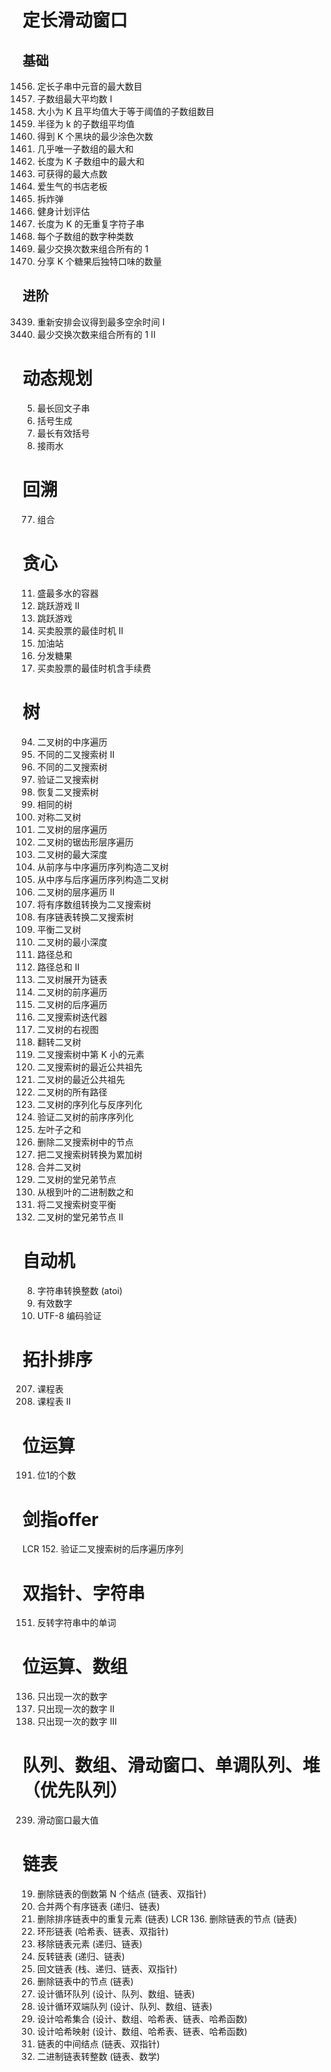 # 定长滑动窗口
## 基础
1456. 定长子串中元音的最大数目
643. 子数组最大平均数 I
1343. 大小为 K 且平均值大于等于阈值的子数组数目
2090. 半径为 k 的子数组平均值
2379. 得到 K 个黑块的最少涂色次数
2841. 几乎唯一子数组的最大和
2461. 长度为 K 子数组中的最大和
1423. 可获得的最大点数
1052. 爱生气的书店老板
1652. 拆炸弹
1176. 健身计划评估
1100. 长度为 K 的无重复字符子串
1852. 每个子数组的数字种类数
1151. 最少交换次数来组合所有的 1
2107. 分享 K 个糖果后独特口味的数量

## 进阶
3439. 重新安排会议得到最多空余时间 I
2134. 最少交换次数来组合所有的 1 II

# 动态规划
5. 最长回文子串
22. 括号生成
32. 最长有效括号
42. 接雨水

# 回溯
77. 组合

# 贪心
11. 盛最多水的容器
45. 跳跃游戏 II
55. 跳跃游戏
122. 买卖股票的最佳时机 II
134. 加油站
135. 分发糖果
714. 买卖股票的最佳时机含手续费

# 树
94. 二叉树的中序遍历
95. 不同的二叉搜索树 II
96. 不同的二叉搜索树
98. 验证二叉搜索树
99. 恢复二叉搜索树
100. 相同的树
101. 对称二叉树
102. 二叉树的层序遍历
103. 二叉树的锯齿形层序遍历
104. 二叉树的最大深度
105. 从前序与中序遍历序列构造二叉树
106. 从中序与后序遍历序列构造二叉树
107. 二叉树的层序遍历 II
108. 将有序数组转换为二叉搜索树
109. 有序链表转换二叉搜索树
110. 平衡二叉树
111. 二叉树的最小深度
112. 路径总和
113. 路径总和 II
114. 二叉树展开为链表
144. 二叉树的前序遍历
145. 二叉树的后序遍历
173. 二叉搜索树迭代器
199. 二叉树的右视图
226. 翻转二叉树
230. 二叉搜索树中第 K 小的元素
235. 二叉搜索树的最近公共祖先
236. 二叉树的最近公共祖先
257. 二叉树的所有路径
297. 二叉树的序列化与反序列化
331. 验证二叉树的前序序列化
404. 左叶子之和
450. 删除二叉搜索树中的节点
538. 把二叉搜索树转换为累加树
617. 合并二叉树
993. 二叉树的堂兄弟节点
1022. 从根到叶的二进制数之和
1382. 将二叉搜索树变平衡
2641. 二叉树的堂兄弟节点 II

# 自动机
8. 字符串转换整数 (atoi)
65. 有效数字
393. UTF-8 编码验证

# 拓扑排序
207. 课程表
210. 课程表 II

# 位运算
191. 位1的个数

# 剑指offer
LCR 152. 验证二叉搜索树的后序遍历序列

# 双指针、字符串
151. 反转字符串中的单词

# 位运算、数组
136. 只出现一次的数字
137. 只出现一次的数字 II
260. 只出现一次的数字 III

# 队列、数组、滑动窗口、单调队列、堆（优先队列）
239. 滑动窗口最大值

# 链表
19. 删除链表的倒数第 N 个结点 (链表、双指针)
21. 合并两个有序链表 (递归、链表)
83. 删除排序链表中的重复元素 (链表)
LCR 136. 删除链表的节点 (链表)
141. 环形链表 (哈希表、链表、双指针)
203. 移除链表元素 (递归、链表)
206. 反转链表 (递归、链表)
234. 回文链表 (栈、递归、链表、双指针)
237. 删除链表中的节点 (链表)
622. 设计循环队列 (设计、队列、数组、链表)
641. 设计循环双端队列 (设计、队列、数组、链表)
705. 设计哈希集合 (设计、数组、哈希表、链表、哈希函数)
706. 设计哈希映射 (设计、数组、哈希表、链表、哈希函数)
876. 链表的中间结点 (链表、双指针)
1290. 二进制链表转整数 (链表、数学)
